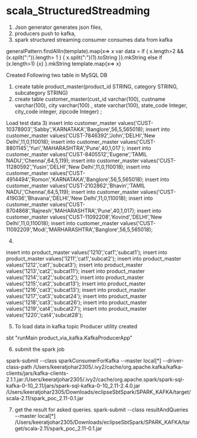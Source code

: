 # scala_StructuredStreadming
1) Json generator generates json files, 
2) producers push to kafka, 
3) spark structured streaming consumer consumes data from kafka

generalPattern.findAllIn(template).map{x=> x
                                var data = if ( x.length>2 && (x.split(":")).length> 1 ) 
                                                { x.split(":")(1).toString }}.mkString
                                            else if (x.length>1) 
                                                {x} }.mkString
                         template.map{x=> x}


Created Following two table in MySQL DB

1) create table product_master(product_id STRING, category STRING, subcategory STRING)
2) create table customer_master(cust_id varchar(100), custname varchar(100), city varchar(100) , state varchar(100), state_code Integer,
city_code integer, zipcode Integer) ;

Load test data
3)
insert into customer_master values('CUST-10378903','Sabby','KARNATAKA','Banglore',56,5,565018);
insert into customer_master values('CUST-7846392','John','DELHI','New Delhi',11,0,110018);
insert into customer_master values('CUST-8801145','Yuri','MAHARASHTRA','Pune',40,1,017 );
insert into customer_master values('CUST-8405512','Eugene','TAMIL NADU','Chennai',64,5,119);
insert into customer_master values('CUST-11280592','Yusin','DELHI','New Delhi',11,0,110018);
insert into customer_master values('CUST-4914494','Romon','KARNATAKA','Banglore',56,5,565018);
insert into customer_master values('CUST-2102862','Bhavin','TAMIL NADU','Chennai',64,5,119);
insert into customer_master values('CUST-419036','Bhavana','DELHI','New Delhi',11,0,110018);
insert into customer_master values('CUST-8704868','Rajnesh','MAHARASHTRA','Pune',40,1,017);
insert into customer_master values('CUST-11092208','Kovind','DELHI','New Delhi',11,0,110018);
insert into customer_master values('CUST-11092209','Modi','MARHARASHTRA','Banglore',56,5,565018);


4)
insert into product_master values('1210','cat1','subcat1');
insert into product_master values('1211','cat1','subcat2');
insert into product_master values('1212','cat1','subcat3');
insert into product_master values('1213','cat2','subcat11');
insert into product_master values('1214','cat2','subcat2');
insert into product_master values('1215','cat2','subcat13');
insert into product_master values('1216','cat3','subcat13');
insert into product_master values('1217','cat3','subcat24');
insert into product_master values('1218','cat3','subcat26');
insert into product_master values('1219','cat4','subcat27');
insert into product_master values('1220','cat4','subcat28');


5) To load data in kafka topic
Producer utility created

sbt "runMain product_via_kafka.KafkaProducerApp"

6) submit the spark job

spark-submit --class sparkConsumerForKafka --master local[*] --driver-class-path /Users/keeratjohar2305/.ivy2/cache/org.apache.kafka/kafka-clients/jars/kafka-clients-2.1.1.jar:/Users/keeratjohar2305/.ivy2/cache/org.apache.spark/spark-sql-kafka-0-10_2.11/jars/spark-sql-kafka-0-10_2.11-2.4.0.jar /Users/keeratjohar2305/Downloads/eclipseSbtSpark/SPARK_KAFKA/target/scala-2.11/spark_poc_2.11-0.1.jar

7) get the result for asked queries.
spark-submit --class resultAndQueries --master local[*]  /Users/keeratjohar2305/Downloads/eclipseSbtSpark/SPARK_KAFKA/target/scala-2.11/spark_poc_2.11-0.1.jar


